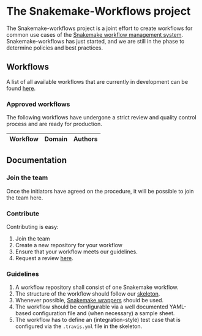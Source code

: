 # The Snakemake-Workflows project

The Snakemake-workflows project is a joint effort to create workflows for common use cases of the [Snakemake workflow management system](https://snakemake.bitbucket.io). Snakemake-workflows has just started, and we are still in the phase to determine policies and best practices.


## Workflows

A list of all available workflows that are currently in development can be found [here](https://github.com/snakemake-workflows).

### Approved workflows

The following workflows have undergone a strict review and quality control process and are ready for production.

| Workflow | Domain | Authors |
| -------- | ------ | ------- |


## Documentation

### Join the team

Once the initiators have agreed on the procedure, it will be possible to join the team here.

### Contribute

Contributing is easy:

1. Join the team
2. Create a new repository for your workflow
3. Ensure that your workflow meets our guidelines.
3. Request a review [here]().

### Guidelines

1. A workflow repository shall consist of one Snakemake workflow.
2. The structure of the workflow should follow our [skeleton](https://github.com/snakemake-workflows/skeleton).
3. Whenever possible, [Snakemake wrappers](https://snakemake-wrappers.readthedocs.io) should be used.
4. The workflow should be configurable via a well documented YAML-based configuration file and (when necessary) a sample sheet.
5. The workflow has to define an (integration-style) test case that is configured via the `.travis.yml` file in the skeleton.
